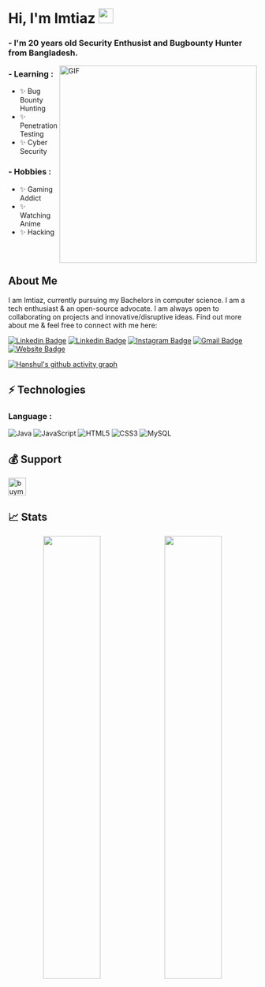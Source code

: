 # Hi, I'm Imtiaz <img src="https://github.com/0ximtiaz/0ximtiaz/blob/main/wave.gif" width="30px">

### - I'm 20 years old Security Enthusist and Bugbounty Hunter from Bangladesh.

<img hight="200" width="400" alt="GIF" align="right" src="https://github.com/0ximtiaz/0ximtiaz/blob/main/wrench-watchdogs2.gif">

### - Learning :
- ✨ Bug Bounty Hunting
- ✨ Penetration Testing
- ✨ Cyber Security

### - Hobbies : 
- ✨ Gaming Addict
- ✨ Watching Anime
- ✨ Hacking

</br>
</br>

## About Me

I am Imtiaz, currently pursuing my Bachelors in computer science. I am a tech enthusiast & an open-source advocate. I am always open to collaborating on projects and innovative/disruptive ideas. Find out more about me & feel free to connect with me here:


[![Linkedin Badge](https://img.shields.io/badge/-blue?style=flat-square&logo=Linkedin&logoColor=white&link=https://www.linkedin.com)](https://www.linkedin.com/in/)
[![Linkedin Badge](https://img.shields.io/badge/-blue?style=flat-square&logo=Twitter&logoColor=white&link=https://twitter.com)](https://twitter.com/0ximtiaz)
[![Instagram Badge](https://img.shields.io/badge/-purple?style=flat-square&logo=instagram&logoColor=white&link=https://instagram.com)](https://instagram.com/0ximtiaz)
[![Gmail Badge](https://img.shields.io/badge/-0ximtiaz@gmail.com-c14438?style=flat-square&logo=Gmail&logoColor=white&link=mailto:0ximtiaz@gmail.com)](mailto:0ximtiaz@gmail.com)
[![Website Badge](https://img.shields.io/badge/-Website-black?style=flat-square&logo=google-chrome&logoColor=white&link=https://0ximtiaz.github.io/)](https://0ximtiaz.github.io/)

[![Hanshul's github activity graph](https://activity-graph.herokuapp.com/graph?username=0ximtiaz&theme=xcode)](https://git.io/0ximtiaz)


## ⚡ Technologies

### Language :
![Java](https://img.shields.io/badge/-java-E34A86?style=flat-square&logo=java)
![JavaScript](https://img.shields.io/badge/-JavaScript-black?style=flat-square&logo=javascript)
![HTML5](https://img.shields.io/badge/-HTML5-E34F26?style=flat-square&logo=html5&logoColor=white)
![CSS3](https://img.shields.io/badge/-CSS3-1572B6?style=flat-square&logo=css3)
![MySQL](https://img.shields.io/badge/-MySQL-black?style=flat-square&logo=mysql)

## 💰 Support
<p>
<a href='https://www.buymeacoffee.com/' target='_blank'><img height='36' style='border:0px;height:36px;' src='https://cdn.buymeacoffee.com/buttons/v2/default-yellow.png' border='0' alt='buymecoffee' /></a>
</p>

## 📈 Stats
<p align="center">
	
  <img width="48%" src="https://github-readme-stats.vercel.app/api?username=0ximtiaz&show_icons=true&theme=tokyonight" />
  <img width="48%" src="https://github-readme-streak-stats.herokuapp.com/?user=0ximtiaz&theme=tokyonight" />
</p>
 
